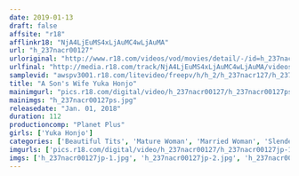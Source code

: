 ```yaml
---
date: 2019-01-13
draft: false
affsite: "r18"
afflinkr18: "NjA4LjEuMS4xLjAuMC4wLjAuMA"
url: "h_237nacr00127"
urloriginal: "http://www.r18.com/videos/vod/movies/detail/-/id=h_237nacr00127"
urlfinal: "http://media.r18.com/track/NjA4LjEuMS4xLjAuMC4wLjAuMA/videos/vod/movies/detail/-/id=h_237nacr00127"
samplevid: "awspv3001.r18.com/litevideo/freepv/h/h_2/h_237nacr127/h_237nacr127_dmb_w.mp4"
title: "A Son's Wife Yuka Honjo"
mainimgurl: "pics.r18.com/digital/video/h_237nacr00127/h_237nacr00127ps.jpg"
mainimgs: "h_237nacr00127ps.jpg"
releasedate: "Jan. 01, 2018"
duration: 112
productioncomp: "Planet Plus"
girls: ['Yuka Honjo']
categories: ['Beautiful Tits', 'Mature Woman', 'Married Woman', 'Slender', 'Featured Actress', 'Creampie', 'Hi-Def']
imgurls: ['pics.r18.com/digital/video/h_237nacr00127/h_237nacr00127jp-1.jpg', 'pics.r18.com/digital/video/h_237nacr00127/h_237nacr00127jp-2.jpg', 'pics.r18.com/digital/video/h_237nacr00127/h_237nacr00127jp-3.jpg', 'pics.r18.com/digital/video/h_237nacr00127/h_237nacr00127jp-4.jpg', 'pics.r18.com/digital/video/h_237nacr00127/h_237nacr00127jp-5.jpg', 'pics.r18.com/digital/video/h_237nacr00127/h_237nacr00127jp-6.jpg', 'pics.r18.com/digital/video/h_237nacr00127/h_237nacr00127jp-7.jpg', 'pics.r18.com/digital/video/h_237nacr00127/h_237nacr00127jp-8.jpg', 'pics.r18.com/digital/video/h_237nacr00127/h_237nacr00127jp-9.jpg', 'pics.r18.com/digital/video/h_237nacr00127/h_237nacr00127jp-10.jpg', 'pics.r18.com/digital/video/h_237nacr00127/h_237nacr00127jp-11.jpg', 'pics.r18.com/digital/video/h_237nacr00127/h_237nacr00127jp-12.jpg', 'pics.r18.com/digital/video/h_237nacr00127/h_237nacr00127jp-13.jpg', 'pics.r18.com/digital/video/h_237nacr00127/h_237nacr00127jp-14.jpg', 'pics.r18.com/digital/video/h_237nacr00127/h_237nacr00127jp-15.jpg', 'pics.r18.com/digital/video/h_237nacr00127/h_237nacr00127jp-16.jpg', 'pics.r18.com/digital/video/h_237nacr00127/h_237nacr00127jp-17.jpg', 'pics.r18.com/digital/video/h_237nacr00127/h_237nacr00127jp-18.jpg', 'pics.r18.com/digital/video/h_237nacr00127/h_237nacr00127jp-19.jpg', 'pics.r18.com/digital/video/h_237nacr00127/h_237nacr00127jp-20.jpg']
imgs: ['h_237nacr00127jp-1.jpg', 'h_237nacr00127jp-2.jpg', 'h_237nacr00127jp-3.jpg', 'h_237nacr00127jp-4.jpg', 'h_237nacr00127jp-5.jpg', 'h_237nacr00127jp-6.jpg', 'h_237nacr00127jp-7.jpg', 'h_237nacr00127jp-8.jpg', 'h_237nacr00127jp-9.jpg', 'h_237nacr00127jp-10.jpg', 'h_237nacr00127jp-11.jpg', 'h_237nacr00127jp-12.jpg', 'h_237nacr00127jp-13.jpg', 'h_237nacr00127jp-14.jpg', 'h_237nacr00127jp-15.jpg', 'h_237nacr00127jp-16.jpg', 'h_237nacr00127jp-17.jpg', 'h_237nacr00127jp-18.jpg', 'h_237nacr00127jp-19.jpg', 'h_237nacr00127jp-20.jpg']
---
```

